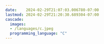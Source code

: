 ```yaml
---
date:    2024-02-29T21:07:03.006780-07:00
lastmod: 2024-02-29T21:20:30.689304-07:00
cascade:
  images:
  - /languages/c.jpeg
  programming_language: "C"
---
```

